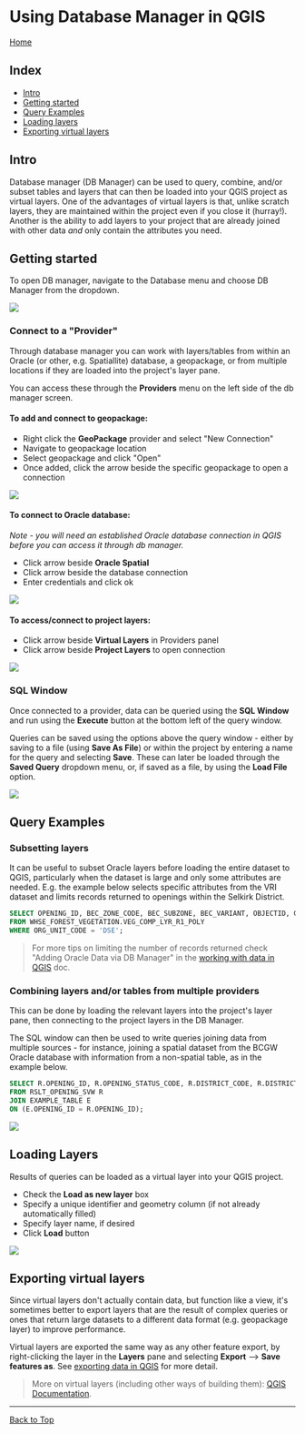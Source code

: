 # Using Database Manager in QGIS

[Home](../README.md)

## Index
* [Intro](#intro)
* [Getting started](#getting-started)
* [Query Examples](#query-examples)
* [Loading layers](#loading-layers)
* [Exporting virtual layers](#exporting-virtual-layers)

## Intro
Database manager (DB Manager) can be used to query, combine, and/or subset tables and layers that can then be loaded into your QGIS project as virtual layers. One of the advantages of virtual layers is that, unlike scratch layers, they are maintained within the project even if you close it (hurray!). Another is the ability to add layers to your project that are already joined with other data *and* only contain the attributes you need.

## Getting started
To open DB manager, navigate to the Database menu and choose DB Manager from the dropdown. 

![](../images/start_db_manager.gif)

### Connect to a "Provider"
Through database manager you can work with layers/tables from within an Oracle (or other, e.g. Spatiallite) database, a geopackage, or from multiple locations if they are loaded into the project's layer pane.

You can access these through the **Providers** menu on the left side of the db manager screen.

#### **To add and connect to geopackage:**
* Right click the **GeoPackage** provider and select "New Connection"
* Navigate to geopackage location
* Select geopackage and click "Open"
* Once added, click the arrow beside the specific geopackage to open a connection

![](../images/connect_to_geopackage.gif)

#### **To connect to Oracle database:**
*Note - you will need an established Oracle database connection in QGIS before you can access it through db manager.*
* Click arrow beside **Oracle Spatial**
* Click arrow beside the database connection
* Enter credentials and click ok

![](../images/connect_to_oracle.gif)

#### **To access/connect to project layers:**
* Click arrow beside **Virtual Layers** in Providers panel
* Click arrow beside **Project Layers** to open connection

![](../images/connect_to_layers_pane.gif)

### SQL Window

Once connected to a provider, data can be queried using the **SQL Window** and run using the **Execute** button at the bottom left of the query window.

Queries can be saved using the options above the query window - either by saving to a file (using **Save As File**) or within the project by entering a name for the query and selecting **Save**. These can later be loaded through the **Saved Query** dropdown menu, or, if saved as a file, by using the **Load File** option. 

![](../images/query_window_saved_queries.gif)


## Query Examples

### Subsetting layers

It can be useful to subset Oracle layers before loading the entire dataset to QGIS, particularly when the dataset is large and only some attributes are needed. E.g. the example below selects specific attributes from the VRI dataset and limits records returned to openings within the Selkirk District.

```SQL
SELECT OPENING_ID, BEC_ZONE_CODE, BEC_SUBZONE, BEC_VARIANT, OBJECTID, GEOMETRY
FROM WHSE_FOREST_VEGETATION.VEG_COMP_LYR_R1_POLY
WHERE ORG_UNIT_CODE = 'DSE';
```

>For more tips on limiting the number of records returned check "Adding Oracle Data via DB Manager" in the [working with data in QGIS](../working-with-data-in-QGIS.md) doc.

### Combining layers and/or tables from multiple providers

This can be done by loading the relevant layers into the project's layer pane, then connecting to the project layers in the DB Manager. 

The SQL window can then be used to write queries joining data from multiple sources - for instance, joining a spatial dataset from the BCGW Oracle database with information from a non-spatial table, as in the example below. 

```SQL
SELECT R.OPENING_ID, R.OPENING_STATUS_CODE, R.DISTRICT_CODE, R.DISTRICT_NAME, R.OBJECT_ID, R.geometry, E.EVALUATION_YEAR
FROM RSLT_OPENING_SVW R
JOIN EXAMPLE_TABLE E
ON (E.OPENING_ID = R.OPENING_ID);
```

![](../images/combining_layers.png)


## Loading Layers

Results of queries can be loaded as a virtual layer into your QGIS project.

* Check the **Load as new layer** box
* Specify a unique identifier and geometry column (if not already automatically filled)
* Specify layer name, if desired
* Click **Load** button

![](../images/load_layer.gif)


## Exporting virtual layers

Since virtual layers don't actually contain data, but function like a view, it's sometimes better to export layers that are the result of complex queries or ones that return large datasets to a different data format (e.g. geopackage layer) to improve performance. 

Virtual layers are exported the same way as any other feature export, by right-clicking the layer in the **Layers** pane and selecting **Export** --> **Save features as**. 
See [exporting data in QGIS](../exporting-data.md) for more detail.

>More on virtual layers (including other ways of building them): [QGIS Documentation](https://docs.qgis.org/3.16/en/docs/user_manual/managing_data_source/create_layers.html#creating-virtual-layers).

---

[Back to Top](#Index)

